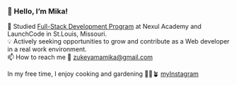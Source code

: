 ### 👋 Hello, I’m Mika!

  🌱 Studied [Full-Stack Development Program](https://www.linkedin.com/in/mika-zukeyama/) at Nexul Academy and LaunchCode in St.Louis, Missouri.<br/>
  💡 Actively seeking opportunities to grow and contribute as a Web developer in a real work environment.<br/>
  📫 How to reach me 📧 zukeyamamika@gmail.com<br/>

In my free time, I enjoy cooking and gardening 🥘🧡🪴 [myInstagram](https://www.instagram.com/frangipani.forever/)

<!---
MikaZ21/MikaZ21 is a ✨ special ✨ repository because its `README.md` (this file) appears on your GitHub profile.
You can click the Preview link to take a look at your changes.
--->
